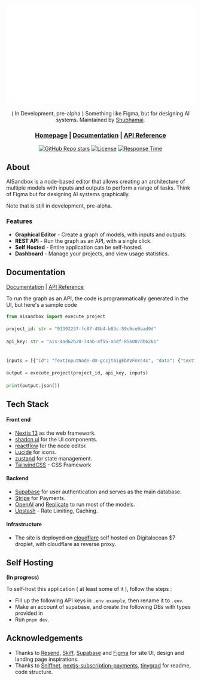 <div align="center">

[![logo](https://raw.githubusercontent.com/Shubhamai/AISandbox/main/public/assets/editor.svg)](https://tinygrad.org)

( In Development, pre-alpha ) Something like Figma, but for designing AI systems. Maintained by [Shubhamai](https://github.com/shubhamai).

<h3>

[Homepage](https://aisandbox.app) | [Documentation](https://aisandbox.app/docs) | [API Reference](https://aisandbox.app/api)

</h3>

[![GitHub Repo stars](https://img.shields.io/github/stars/shubhamai/aisandbox)](https://github.com/shubhamai/aisandbox/stargazers)
[![License](https://img.shields.io/github/license/shubhamai/aisandbox)](https://github.com/shubhamai/aisandbox/license)
[![Response Time](https://img.shields.io/endpoint?url=https%3A%2F%2Fraw.githubusercontent.com%2FShubhamai%2FAISandbox-Status%2FHEAD%2Fapi%2Fai-sandbox%2Fresponse-time.json)](https://status.aisandbox.app)

</div>


## About

AISandbox is a node-based editor that allows creating an architecture of multiple models with inputs and outputs to perform a range of tasks. Think of Figma but for designing AI systems graphically.

Note that is still in development, pre-alpha.

### Features

- **Graphical Editor** - Create a graph of models, with inputs and outputs.
- **REST API** - Run the graph as an API, with a single click.
- **Self Hosted** - Entire application can be self-hosted.
- **Dashboard** - Manage your projects, and view usage statistics.

## Documentation

[Documentation](https://aisandbox.app/docs) | [API Reference](https://aisandbox.app/api)

To run the graph as an API, the code is programmatically generated in the UI, but here's a sample code

```py
from aisandbox import execute_project

project_id: str = "91392237-fc87-48b4-b83c-59c6ce0aad9d"

api_key: str = "ais-4ad62b20-74ab-4f55-a5df-856007db6261"


inputs = [{"id": "TextInputNode-dU-gccjt6igEbAVFnYs4x", "data": {"text": "Hello!"}}]

output = execute_project(project_id, api_key, inputs)

print(output.json())
```

## Tech Stack

#### Front end 
- [Nextjs 13](https://nextjs.org/docs) as the web framework. 
- [shadcn ui](https://ui.shadcn.com/) for the UI components. 
- [reactflow](https://reactflow.dev/) for the node editor.
- [Lucide](https://lucide.dev/) for icons.
- [zustand](https://zustand-demo.pmnd.rs/) for state management.
- [TailwindCSS](https://tailwindcss.com/) - CSS Framework

#### Backend
- [Supabase](https://supabase.com/) for user authentication and serves as the main database. 
- [Stripe](https://stripe.com/) for Payments.
- [OpenAI](https://openai.com/) and [Replicate](https://replicate.com/) to run most of the models.
- [Upstash](https://upstash.com/) - Rate Limiting, Caching.

#### Infrastructure

- The site is ~~deployed on [cloudflare](https://www.cloudflare.com/)~~ self hosted on Digitalocean $7 droplet, with cloudflare as reverse proxy. 


## Self Hosting

**(In progress)**

To self-host this application ( at least some of it ), follow the steps :

- Fill up the following API keys in `.env.example`, then rename it to `.env`.
- Make an account of supabase, and create the following DBs with types provided in [](./types_db.ts)
- Run `pnpm dev`.

## Acknowledgements

- Thanks to [Resend](https://resend.com/home), [Skiff](https://skiff.com/), [Supabase](https://supabase.com/) and [Figma](https://figma.com/) for site UI, design and landing page inspirations.
- Thanks to [Sniffnet](https://github.com/GyulyVGC/sniffnet/), [nextjs-subscription-payments](https://github.com/vercel/nextjs-subscription-payments), [tinygrad](https://github.com/tinygrad/tinygrad/) for readme, code structure. 
